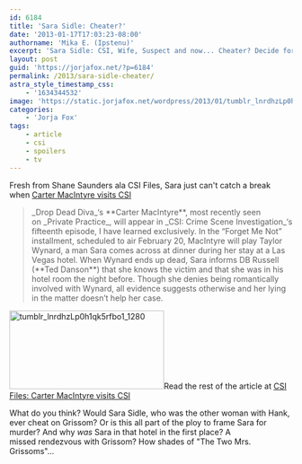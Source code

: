 ```yaml
---
id: 6184
title: 'Sara Sidle: Cheater?'
date: '2013-01-17T17:03:23-08:00'
authorname: 'Mika E. (Ipstenu)'
excerpt: 'Sara Sidle: CSI, Wife, Suspect and now... Cheater? Decide for yourself!'
layout: post
guid: 'https://jorjafox.net/?p=6184'
permalink: /2013/sara-sidle-cheater/
astra_style_timestamp_css:
    - '1634344532'
image: 'https://static.jorjafox.net/wordpress/2013/01/tumblr_lnrdhzLp0h1qk5rfbo1_1280.jpeg'
categories:
    - 'Jorja Fox'
tags:
    - article
    - csi
    - spoilers
    - tv
---
```


Fresh from Shane Saunders ala CSI Files, Sara just can't catch a break when <a href="http://www.csifiles.com/content/2013/01/carter-macintyre-visits-csi/">Carter MacIntyre visits CSI</a>
<blockquote>_Drop Dead Diva_‘s **Carter MacIntyre**, most recently seen on _Private Practice_, will appear in _CSI: Crime Scene Investigation_‘s fifteenth episode, I have learned exclusively. In the “Forget Me Not” installment, scheduled to air February 20, MacIntyre will play Taylor Wynard, a man Sara comes across at dinner during her stay at a Las Vegas hotel. When Wynard ends up dead, Sara informs DB Russell (**Ted Danson**) that she knows the victim and that she was in his hotel room the night before. Though she denies being romantically involved with Wynard, all evidence suggests otherwise and her lying in the matter doesn’t help her case.</blockquote>
<a href="//static.jorjafox.net/wordpress/2013/01/tumblr_lnrdhzLp0h1qk5rfbo1_1280.jpeg"><img class="alignleft size-thumbnail wp-image-6185" alt="tumblr_lnrdhzLp0h1qk5rfbo1_1280" src="//static.jorjafox.net/wordpress/2013/01/tumblr_lnrdhzLp0h1qk5rfbo1_1280.jpeg" width="275" height="140" /></a>Read the rest of the article at <a href="http://www.csifiles.com/content/2013/01/carter-macintyre-visits-csi/">CSI Files: Carter MacIntyre visits CSI</a>

What do you think? Would Sara Sidle, who was the other woman with Hank, ever cheat on Grissom? Or is this all part of the ploy to frame Sara for murder? And why _was_ Sara in that hotel in the first place? A missed rendezvous with Grissom? How shades of "The Two Mrs. Grissoms"...
